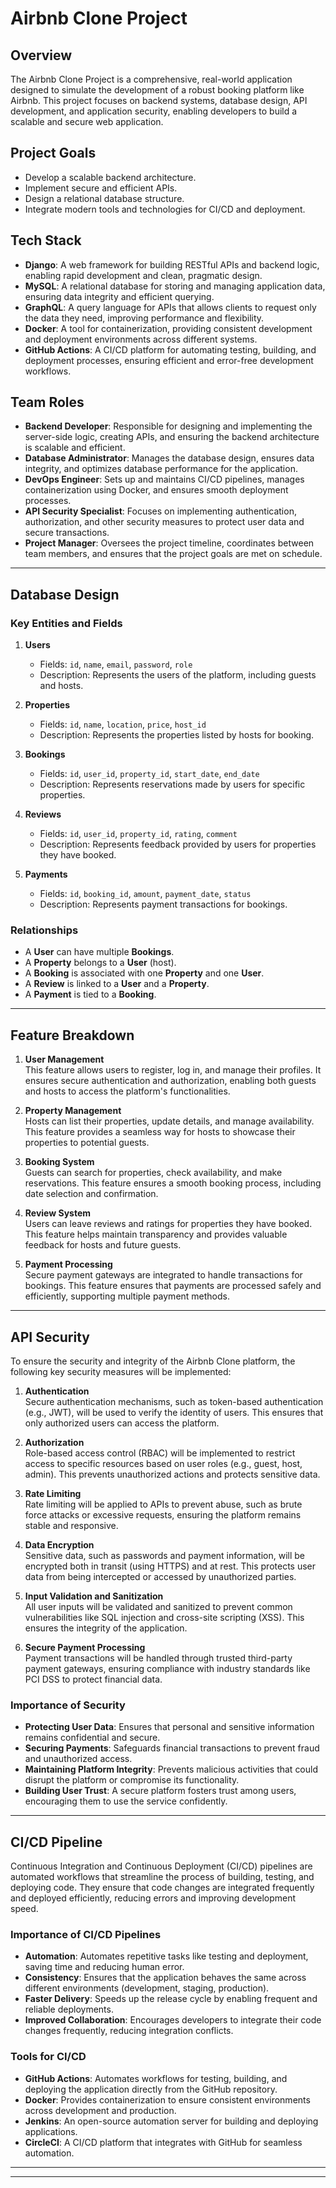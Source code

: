 # Airbnb Clone Project

## Overview
The Airbnb Clone Project is a comprehensive, real-world application designed to simulate the development of a robust booking platform like Airbnb. This project focuses on backend systems, database design, API development, and application security, enabling developers to build a scalable and secure web application.

## Project Goals
- Develop a scalable backend architecture.
- Implement secure and efficient APIs.
- Design a relational database structure.
- Integrate modern tools and technologies for CI/CD and deployment.

## Tech Stack
- **Django**: A web framework for building RESTful APIs and backend logic, enabling rapid development and clean, pragmatic design.
- **MySQL**: A relational database for storing and managing application data, ensuring data integrity and efficient querying.
- **GraphQL**: A query language for APIs that allows clients to request only the data they need, improving performance and flexibility.
- **Docker**: A tool for containerization, providing consistent development and deployment environments across different systems.
- **GitHub Actions**: A CI/CD platform for automating testing, building, and deployment processes, ensuring efficient and error-free development workflows.

## Team Roles

- **Backend Developer**: Responsible for designing and implementing the server-side logic, creating APIs, and ensuring the backend architecture is scalable and efficient.
- **Database Administrator**: Manages the database design, ensures data integrity, and optimizes database performance for the application.
- **DevOps Engineer**: Sets up and maintains CI/CD pipelines, manages containerization using Docker, and ensures smooth deployment processes.
- **API Security Specialist**: Focuses on implementing authentication, authorization, and other security measures to protect user data and secure transactions.
- **Project Manager**: Oversees the project timeline, coordinates between team members, and ensures that the project goals are met on schedule.

---
## Database Design

### Key Entities and Fields
1. **Users**
   - Fields: `id`, `name`, `email`, `password`, `role`
   - Description: Represents the users of the platform, including guests and hosts.

2. **Properties**
   - Fields: `id`, `name`, `location`, `price`, `host_id`
   - Description: Represents the properties listed by hosts for booking.

3. **Bookings**
   - Fields: `id`, `user_id`, `property_id`, `start_date`, `end_date`
   - Description: Represents reservations made by users for specific properties.

4. **Reviews**
   - Fields: `id`, `user_id`, `property_id`, `rating`, `comment`
   - Description: Represents feedback provided by users for properties they have booked.

5. **Payments**
   - Fields: `id`, `booking_id`, `amount`, `payment_date`, `status`
   - Description: Represents payment transactions for bookings.

### Relationships
- A **User** can have multiple **Bookings**.
- A **Property** belongs to a **User** (host).
- A **Booking** is associated with one **Property** and one **User**.
- A **Review** is linked to a **User** and a **Property**.
- A **Payment** is tied to a **Booking**.

---
## Feature Breakdown

1. **User Management**  
   This feature allows users to register, log in, and manage their profiles. It ensures secure authentication and authorization, enabling both guests and hosts to access the platform's functionalities.

2. **Property Management**  
   Hosts can list their properties, update details, and manage availability. This feature provides a seamless way for hosts to showcase their properties to potential guests.

3. **Booking System**  
   Guests can search for properties, check availability, and make reservations. This feature ensures a smooth booking process, including date selection and confirmation.

4. **Review System**  
   Users can leave reviews and ratings for properties they have booked. This feature helps maintain transparency and provides valuable feedback for hosts and future guests.

5. **Payment Processing**  
   Secure payment gateways are integrated to handle transactions for bookings. This feature ensures that payments are processed safely and efficiently, supporting multiple payment methods.

---
## API Security

To ensure the security and integrity of the Airbnb Clone platform, the following key security measures will be implemented:

1. **Authentication**  
   Secure authentication mechanisms, such as token-based authentication (e.g., JWT), will be used to verify the identity of users. This ensures that only authorized users can access the platform.

2. **Authorization**  
   Role-based access control (RBAC) will be implemented to restrict access to specific resources based on user roles (e.g., guest, host, admin). This prevents unauthorized actions and protects sensitive data.

3. **Rate Limiting**  
   Rate limiting will be applied to APIs to prevent abuse, such as brute force attacks or excessive requests, ensuring the platform remains stable and responsive.

4. **Data Encryption**  
   Sensitive data, such as passwords and payment information, will be encrypted both in transit (using HTTPS) and at rest. This protects user data from being intercepted or accessed by unauthorized parties.

5. **Input Validation and Sanitization**  
   All user inputs will be validated and sanitized to prevent common vulnerabilities like SQL injection and cross-site scripting (XSS). This ensures the integrity of the application.

6. **Secure Payment Processing**  
   Payment transactions will be handled through trusted third-party payment gateways, ensuring compliance with industry standards like PCI DSS to protect financial data.

### Importance of Security
- **Protecting User Data**: Ensures that personal and sensitive information remains confidential and secure.
- **Securing Payments**: Safeguards financial transactions to prevent fraud and unauthorized access.
- **Maintaining Platform Integrity**: Prevents malicious activities that could disrupt the platform or compromise its functionality.
- **Building User Trust**: A secure platform fosters trust among users, encouraging them to use the service confidently.

---
## CI/CD Pipeline

Continuous Integration and Continuous Deployment (CI/CD) pipelines are automated workflows that streamline the process of building, testing, and deploying code. They ensure that code changes are integrated frequently and deployed efficiently, reducing errors and improving development speed.

### Importance of CI/CD Pipelines
- **Automation**: Automates repetitive tasks like testing and deployment, saving time and reducing human error.
- **Consistency**: Ensures that the application behaves the same across different environments (development, staging, production).
- **Faster Delivery**: Speeds up the release cycle by enabling frequent and reliable deployments.
- **Improved Collaboration**: Encourages developers to integrate their code changes frequently, reducing integration conflicts.

### Tools for CI/CD
- **GitHub Actions**: Automates workflows for testing, building, and deploying the application directly from the GitHub repository.
- **Docker**: Provides containerization to ensure consistent environments across development and production.
- **Jenkins**: An open-source automation server for building and deploying applications.
- **CircleCI**: A CI/CD platform that integrates with GitHub for seamless automation.

---

---
